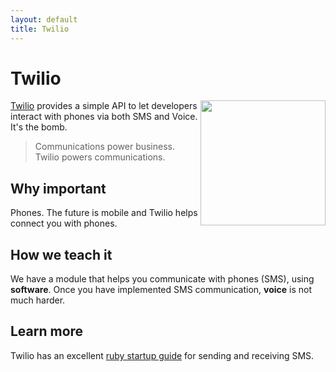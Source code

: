 ```yaml
---
layout: default
title: Twilio
---
```


Twilio
======

<a href="http://sendgrid.com">
  <img src="https://static0.twilio.com/packages/company/img/logos_icon_roundname.png" width="200" align="right" />
</a>


[Twilio](http://twilio.com) provides a simple API to let developers interact with phones via both SMS and Voice.  It's the bomb.


> Communications power business. Twilio powers communications.


Why important
---

Phones.  The future is mobile and Twilio helps connect you with phones.

How we teach it
---

We have a module that helps you communicate with phones (SMS), using **software**. Once you have implemented SMS communication, **voice** is not much harder.

Learn more
---

Twilio has an excellent [ruby startup guide](https://www.twilio.com/docs/quickstart/ruby/sms) for sending and receiving SMS.
